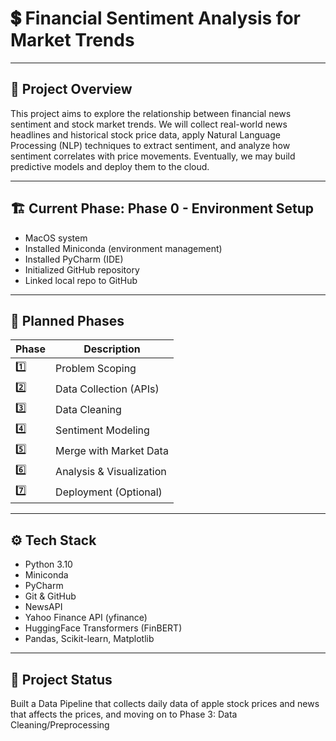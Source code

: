 # 💲 Financial Sentiment Analysis for Market Trends

---

## 📌 Project Overview

This project aims to explore the relationship between financial news sentiment and stock market trends. We will collect real-world news headlines and historical stock price data, apply Natural Language Processing (NLP) techniques to extract sentiment, and analyze how sentiment correlates with price movements. Eventually, we may build predictive models and deploy them to the cloud.

---

## 🏗️ Current Phase: Phase 0 - Environment Setup

- MacOS system
- Installed Miniconda (environment management)
- Installed PyCharm (IDE)
- Initialized GitHub repository
- Linked local repo to GitHub

---

## 🔮 Planned Phases

| Phase | Description |
|-------|-------------|
| 1️⃣ | Problem Scoping |
| 2️⃣ | Data Collection (APIs) |
| 3️⃣ | Data Cleaning |
| 4️⃣ | Sentiment Modeling |
| 5️⃣ | Merge with Market Data |
| 6️⃣ | Analysis & Visualization |
| 7️⃣ | Deployment (Optional) |

---

## ⚙️ Tech Stack

- Python 3.10
- Miniconda
- PyCharm
- Git & GitHub
- NewsAPI
- Yahoo Finance API (yfinance)
- HuggingFace Transformers (FinBERT)
- Pandas, Scikit-learn, Matplotlib

---

## 📅 Project Status

Built a Data Pipeline that collects daily data of apple stock prices and news that affects the prices, and moving on to Phase 3: Data Cleaning/Preprocessing
